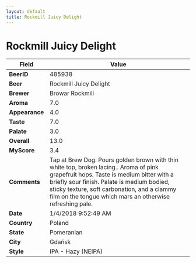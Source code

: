 ```yaml
---
layout: default
title: Rockmill Juicy Delight
---
```


# Rockmill Juicy Delight

| Field         | Value     |
|---------------|-----------|
| **BeerID** | 485938 |
| **Beer** | Rockmill Juicy Delight |
| **Brewer** | Browar Rockmill |
| **Aroma** | 7.0 |
| **Appearance** | 4.0 |
| **Taste** | 7.0 |
| **Palate** | 3.0 |
| **Overall** | 13.0 |
| **MyScore** | 3.4 |
| **Comments** | Tap at Brew Dog. Pours golden brown with thin white top, broken lacing.. Aroma of pink grapefruit hops. Taste is medium bitter with a  briefly sour finish. Palate is medium bodied, sticky texture, soft carbonation, and a  clammy film on the tongue which mars an otherwise refreshing pale. |
| **Date** | 1/4/2018 9:52:49 AM |
| **Country** | Poland |
| **State** | Pomeranian |
| **City** | Gdańsk |
| **Style** | IPA - Hazy (NEIPA) |
